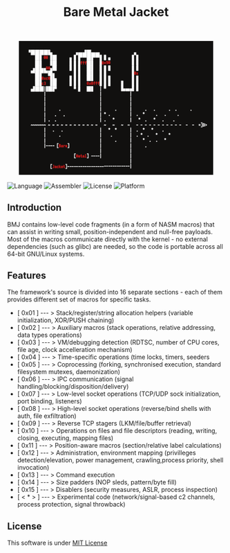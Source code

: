 <h1 align="center"> Bare Metal Jacket </h1> <br>
<p align="center">
  <a>
    <img alt="Bashark" title="Bashark" src="BMJ.png" width="450">
  </a>
</p>


![Language](https://img.shields.io/badge/Language-Assembly-purple.svg?longCache=true&style=flat-square) ![Assembler](https://img.shields.io/badge/Assembler-NASM-red.svg?longCache=true&style=flat-square) ![License](https://img.shields.io/badge/License-MIT-blue.svg?longCache=true&style=flat-square) ![Platform](https://img.shields.io/badge/Platform-Linux_x86_64-green.svg?longCache=true&style=flat-square)

## Introduction

BMJ contains low-level code fragments (in a form of NASM macros) that can assist in writing small, position-independent and null-free payloads. Most of the macros communicate directly with the kernel - no external dependencies (such as glibc) are needed, so the code is portable across all 64-bit GNU/Linux systems.

## Features
The framework's source is divided into 16 separate sections - each of them provides different set of macros for specific tasks.

* [ 0x01 ] --- > Stack/register/string allocation helpers (variable initialization, XOR/PUSH chaining)
* [ 0x02 ] --- > Auxiliary macros (stack operations, relative addressing, data types operations)           
* [ 0x03 ] --- > VM/debugging detection (RDTSC, number of CPU cores, file age, clock accelleration mechanism)
* [ 0x04 ] --- > Time-specific operations (time locks, timers, seeders               
* [ 0x05 ] --- > Coprocessing (forking, synchronised execution, standard filesystem mutexes, daemonization)
* [ 0x06 ] --- > IPC communication (signal handling/blocking/disposition/delivery)
* [ 0x07 ] --- > Low-level socket operations (TCP/UDP sock initialization, port binding, listeners) 
* [ 0x08 ] --- > High-level socket operations (reverse/bind shells with auth, file exfiltration)             
* [ 0x09 ] --- > Reverse TCP stagers (LKM/file/buffer retrieval)              
* [ 0x10 ] --- > Operations on files and file descriptors (reading, writing, closing, executing, mapping files)            
* [ 0x11 ] --- > Position-aware macros (section/relative label calculations)
* [ 0x12 ] --- > Administration, environment mapping (privilleges detection/elevation, power management,     crawling,process priority, shell invocation)
* [ 0x13 ] --- > Command execution
* [ 0x14 ] --- > Size padders (NOP sleds, pattern/byte fill)
* [ 0x15 ] --- > Disablers (security measures, ASLR, process inspection)
* [ < * > ] --- > Experimental code (network/signal-based c2 channels, process protection, signal throwback) 

## License
This software is under [MIT License](https://en.wikipedia.org/wiki/MIT_License)


